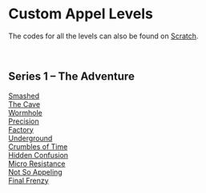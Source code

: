 # Custom Appel Levels

The codes for all the levels can also be found on [Scratch](https://scratch.mit.edu/projects/467369291/).


<br>


## Series 1 – The Adventure

<a href="Series 1 – The Adventure/1 – Smashed.md">Smashed</a>  
<a href="Series 1 – The Adventure/2 – The Cave.md">The Cave</a>  
<a href="Series 1 – The Adventure/3 – Wormhole.md">Wormhole</a>  
<a href="Series 1 – The Adventure/4 – Precision.md">Precision</a>  
<a href="Series 1 – The Adventure/5 – Factory.md">Factory</a>  
<a href="Series 1 – The Adventure/6 – Underground.md">Underground</a>  
<a href="Series 1 – The Adventure/7 – Crumbles of Time.md">Crumbles of Time</a>  
<a href="Series 1 – The Adventure/8 – Hidden Confusion.md">Hidden Confusion</a>  
<a href="Series 1 – The Adventure/9 – Micro Resistance.md">Micro Resistance</a>  
<a href="Series 1 – The Adventure/10 – Not So Appeling.md">Not So Appeling</a>  
<a href="Series 1 – The Adventure/11 – Final Frenzy.md">Final Frenzy </a>
